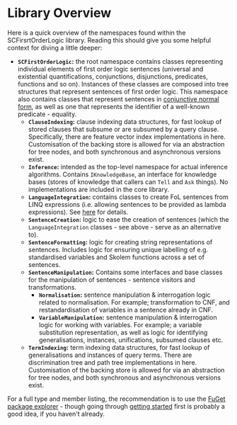 ﻿# Library Overview

Here is a quick overview of the namespaces found within the SCFirsrtOrderLogic library. Reading this should give you some helpful context for diving a little deeper:

* **`SCFirstOrderLogic`:** the root namespace contains classes representing individual elements of first order logic sentences (universal and existential quantifications, conjunctions, disjunctions, predicates, functions and so on).
  Instances of these classes are composed into tree structures that represent sentences of first order logic.
  This namespace also contains classes that represent sentences in [conjunctive normal form](https://en.wikipedia.org/wiki/Conjunctive_normal_form), as well as one that represents the identifier of a well-known predicate - equality.
  * **`ClauseIndexing`:** clause indexing data structures, for fast lookup of stored clauses that subsume or are subsumed by a query clause.
    Specifically, there are feature vector index implementations in here.
    Customisation of the backing store is allowed for via an abstraction for tree nodes, and both synchronous and asynchronous versions exist.
  * **`Inference`:** intended as the top-level namespace for actual inference algorithms. Contains `IKnowledgeBase`, an interface for knowledge bases (stores of knowledge that callers can `Tell` and `Ask` things).
    No implementations are included in the core library.
  * **`LanguageIntegration`:** contains classes to create FoL sentences from LINQ expressions (i.e. allowing sentences to be provided as lambda expressions).
    See [here](beyond-getting-started/language-integration.md) for details.
  * **`SentenceCreation`:** logic to ease the creation of sentences (which the `LanguageIntegration` classes - see above - serve as an alternative to).
  * **`SentenceFormatting`:** logic for creating string representations of sentences. Includes logic for ensuring unique labelling of e.g. standardised variables and Skolem functions across a set of sentences.
  * **`SentenceManipulation`:** Contains some interfaces and base classes for the manipulation of sentences - sentence visitors and transformations.
    * **`Normalisation`:** sentence manipulation & interrogation logic related to normalisation. For example; transformation to CNF, and restandardisation of variables in a sentence already in CNF.
    * **`VariableManipulation`:** sentence manipulation & interrogation logic for working with variables. For example; a variable substitution representation, as well as logic for identifying generalisations, instances, unifications, subsumed clauses etc.
  * **`TermIndexing`:** term indexing data structures, for fast lookup of generalisations and instances of query terms. 
    There are discrimination tree and path tree implementations in here.
    Customisation of the backing store is allowed for via an abstraction for tree nodes, and both synchronous and asynchronous versions exist.

For a full type and member listing, the recommendation is to use the [FuGet package explorer](https://www.fuget.org/packages/SCFirstOrderLogic/) - though going through [getting started](getting-started.md) first is probably a good idea, if you haven't already.
